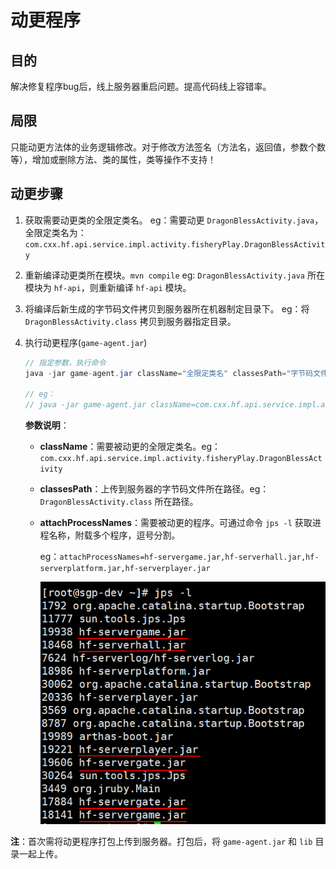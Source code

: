 # 动更程序

## 目的
解决修复程序bug后，线上服务器重启问题。提高代码线上容错率。

## 局限
只能动更方法体的业务逻辑修改。对于修改方法签名（方法名，返回值，参数个数等），增加或删除方法、类的属性，类等操作不支持！

## 动更步骤
1. 获取需要动更类的全限定类名。
    eg：需要动更 `DragonBlessActivity.java`，全限定类名为：`com.cxx.hf.api.service.impl.activity.fisheryPlay.DragonBlessActivity`
    
2. 重新编译动更类所在模块。`mvn compile`
    eg: `DragonBlessActivity.java` 所在模块为 `hf-api`，则重新编译 `hf-api` 模块。
    
3. 将编译后新生成的字节码文件拷贝到服务器所在机器制定目录下。
    eg：将 `DragonBlessActivity.class` 拷贝到服务器指定目录。
    
4. 执行动更程序(`game-agent.jar`)

    ```java
    // 指定参数，执行命令
    java -jar game-agent.jar className="全限定类名" classesPath="字节码文件所在路径" attachProcessNames="附载程序名称"
    
    // eg：
    // java -jar game-agent.jar className=com.cxx.hf.api.service.impl.activity.fisheryPlay.DragonBlessActivity classesPath=C:\\Users\\D0381\\Desktop\\DragonBlessActivity.class attachProcessNames=com.cxx.hf.servergame.GameStart
    ```

    **参数说明**：

    - **className**：需要被动更的全限定类名。eg：`com.cxx.hf.api.service.impl.activity.fisheryPlay.DragonBlessActivity`

    - **classesPath**：上传到服务器的字节码文件所在路径。eg：`DragonBlessActivity.class` 所在路径。

    - **attachProcessNames**：需要被动更的程序。可通过命令 `jps -l` 获取进程名称，附载多个程序，逗号分割。

      eg：`attachProcessNames=hf-servergame.jar,hf-serverhall.jar,hf-serverplatform.jar,hf-serverplayer.jar`

      ![](assets/README/%E9%99%84%E8%BD%BD%E8%BF%9B%E7%A8%8B%E5%90%8D%E7%A7%B0.png)

**注**：首次需将动更程序打包上传到服务器。打包后，将 `game-agent.jar` 和 `lib` 目录一起上传。